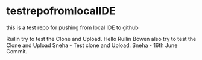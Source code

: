 # testrepofromlocalIDE
 this is a test repo for pushing from local IDE to github

Ruilin try to test the Clone and Upload.
Hello Ruilin
Bowen also try to test the Clone and Upload
Sneha - Test clone and Upload.
Sneha - 16th June Commit.

